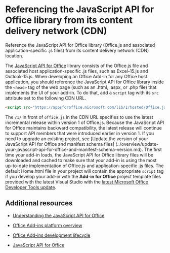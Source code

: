 
# Referencing the JavaScript API for Office library from its content delivery network (CDN)
Reference the JavaScript API for Office library (Office.js and associated application-specific .js files) from its content delivery network (CDN) location.


The [JavaScript API for Office](http://msdn.microsoft.com/library/b27e70c3-d87d-4d27-85e0-103996273298%28Office.15%29.aspx) library consists of the Office.js file and associated host application-specific .js files, such as Excel-15.js and Outlook-15.js. When developing an Office Add-in for any Office host application, you should reference the JavaScript API for Office library inside the `<head>` tag of the web page (such as an .html, .aspx, or .php file) that implements the UI of your add-in. To do that, add a `script` tag with its `src` attribute set to the following CDN URL.



```HTML
<script src="https://appsforoffice.microsoft.com/lib/1/hosted/Office.js" type="text/javascript"></script>
```

The  `/1/` in front of `office.js` in the CDN URL specifies to use the latest incremental release within version 1 of Office.js. Because the JavaScript API for Office maintains backward compatibility, the latest release will continue to support API members that were introduced earlier in version 1. If you need to upgrade an existing project, see [Update the version of your JavaScript API for Office and manifest schema files] (../overview/update-your-javascript-api-for-office-and-manifest-schema-version.md).
The first time your add-in loads, the JavaScript API for Office library files will be downloaded and cached to make sure that your add-in is using the most up-to-date implementation of Office.js and application-specific .js files.
The default Home.html file in your project will contain the appropriate  `script` tag if you develop your add-in with the **Add-in for Office** project template files provided with the latest Visual Studio with the [latest Microsoft Office Developer Tools update](https://www.visualstudio.com/features/office-tools-vs).

## Additional resources



- [Understanding the JavaScript API for Office](../overview/understanding-the-javascript-api-for-office.md)
    
- [Office Add-ins platform overview](../overview/platform-overview.md)
    
- [Office Add-ins development lifecycle](../design/add-in-development-lifecycle.md)
    
- [JavaScript API for Office](http://msdn.microsoft.com/library/b27e70c3-d87d-4d27-85e0-103996273298%28Office.15%29.aspx)
    
